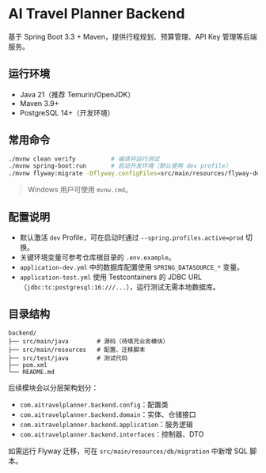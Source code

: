 # AI Travel Planner Backend

基于 Spring Boot 3.3 + Maven，提供行程规划、预算管理、API Key 管理等后端服务。

## 运行环境

- Java 21（推荐 Temurin/OpenJDK）
- Maven 3.9+
- PostgreSQL 14+（开发环境）

## 常用命令

```bash
./mvnw clean verify          # 编译并运行测试
./mvnw spring-boot:run       # 启动开发环境（默认使用 dev profile）
./mvnw flyway:migrate -Dflyway.configFiles=src/main/resources/flyway-dev.conf
```

> Windows 用户可使用 `mvnw.cmd`。

## 配置说明

- 默认激活 `dev` Profile，可在启动时通过 `--spring.profiles.active=prod` 切换。
- 关键环境变量可参考仓库根目录的 `.env.example`。
- `application-dev.yml` 中的数据库配置使用 `SPRING_DATASOURCE_*` 变量。
- `application-test.yml` 使用 Testcontainers 的 JDBC URL（`jdbc:tc:postgresql:16:///...`），运行测试无需本地数据库。

## 目录结构

```
backend/
├── src/main/java        # 源码（待填充业务模块）
├── src/main/resources   # 配置、迁移脚本
├── src/test/java        # 测试代码
├── pom.xml
└── README.md
```

后续模块会以分层架构划分：

- `com.aitravelplanner.backend.config`：配置类
- `com.aitravelplanner.backend.domain`：实体、仓储接口
- `com.aitravelplanner.backend.application`：服务逻辑
- `com.aitravelplanner.backend.interfaces`：控制器、DTO

如需运行 Flyway 迁移，可在 `src/main/resources/db/migration` 中新增 SQL 脚本。
